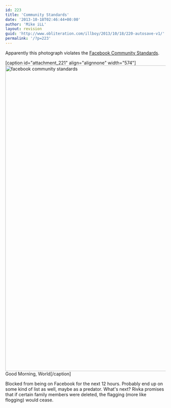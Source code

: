 ```yaml
---
id: 223
title: 'Community Standards'
date: '2013-10-18T02:46:44+00:00'
author: 'Mike iLL'
layout: revision
guid: 'http://www.obliteration.com/illboy/2013/10/18/220-autosave-v1/'
permalink: '/?p=223'
---
```


Apparently this photograph violates the <a title="Facebook Community Standards" href="https://www.facebook.com/communitystandards" target="_blank">Facebook Community Standards</a>.

[caption id="attachment_221" align="alignnone" width="574"]<a href="http://www.obliteration.com/illboy/wp-content/uploads/2013/10/facebook-community-standards.jpg"><img class="size-full wp-image-221" alt="facebook community standards" src="http://www.obliteration.com/illboy/wp-content/uploads/2013/10/facebook-community-standards.jpg" width="574" height="960" /></a> Good Morning, World[/caption]

Blocked from being on Facebook for the next 12 hours. Probably end up on some kind of list as well, maybe as a predator. What's next? Rivka promises that if certain family members were deleted, the flagging (more like flogging) would cease.